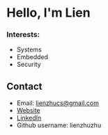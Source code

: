 # Hello, I'm Lien

### Interests:
* Systems
* Embedded 
* Security
 
## Contact
- Email: lienzhucs@gmail.com
- [Website](https://lienzhu.dev)
- [LinkedIn](https://www.linkedin.com/in/lienzhu/)
- Github username: lienzhuzhu



